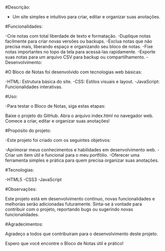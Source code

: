 #Descrição:

- Um site simples e intuitivo para criar, editar e organizar suas anotações.

#Funcionalidades:

-Crie notas com total liberdade de texto e formatação.
-Duplique notas facilmente para criar novas versões ou backups.
-Exclua notas que não precisa mais, liberando espaço e organizando seu bloco de notas.
-Fixe notas importantes no topo da tela para acessá-las rapidamente.
-Exporte suas notas para um arquivo CSV para backup ou compartilhamento.
-Desenvolvimento:

#O Bloco de Notas foi desenvolvido com tecnologias web básicas:

-HTML: Estrutura básica do site.
-CSS: Estilos visuais e layout.
-JavaScript: Funcionalidades interativas.

#Uso:

-Para testar o Bloco de Notas, siga estas etapas:

Baixe o projeto do GitHub.
Abra o arquivo index.html no navegador web.
Comece a criar, editar e organizar suas anotações!

#Propósito do projeto:

-Este projeto foi criado com os seguintes objetivos:

-Aprimorar meus conhecimentos e habilidades em desenvolvimento web.
-Criar um item útil e funcional para o meu portfólio.
-Oferecer uma ferramenta simples e prática para quem precisa organizar suas anotações.

#Tecnologias:

-HTML5
-CSS3
-JavaScript

#Observações:

Este projeto está em desenvolvimento contínuo, novas funcionalidades e melhorias serão adicionadas futuramente.
Sinta-se à vontade para contribuir com o projeto, reportando bugs ou sugerindo novas funcionalidades.

#Agradecimentos:

Agradeço a todos que contribuíram para o desenvolvimento deste projeto.

Espero que você encontre o Bloco de Notas útil e prático!
